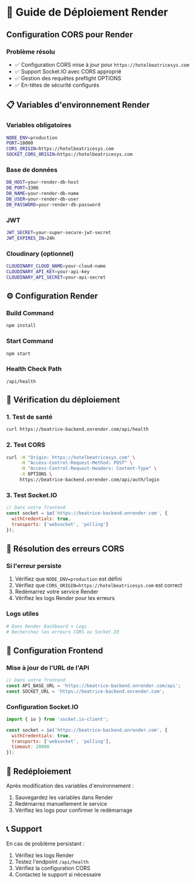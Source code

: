 # 🚀 Guide de Déploiement Render

## Configuration CORS pour Render

### Problème résolu
- ✅ Configuration CORS mise à jour pour `https://hotelbeatricesys.com`
- ✅ Support Socket.IO avec CORS approprié
- ✅ Gestion des requêtes preflight OPTIONS
- ✅ En-têtes de sécurité configurés

## 📋 Variables d'environnement Render

### Variables obligatoires
```bash
NODE_ENV=production
PORT=10000
CORS_ORIGIN=https://hotelbeatricesys.com
SOCKET_CORS_ORIGIN=https://hotelbeatricesys.com
```

### Base de données
```bash
DB_HOST=your-render-db-host
DB_PORT=3306
DB_NAME=your-render-db-name
DB_USER=your-render-db-user
DB_PASSWORD=your-render-db-password
```

### JWT
```bash
JWT_SECRET=your-super-secure-jwt-secret
JWT_EXPIRES_IN=24h
```

### Cloudinary (optionnel)
```bash
CLOUDINARY_CLOUD_NAME=your-cloud-name
CLOUDINARY_API_KEY=your-api-key
CLOUDINARY_API_SECRET=your-api-secret
```

## ⚙️ Configuration Render

### Build Command
```bash
npm install
```

### Start Command
```bash
npm start
```

### Health Check Path
```
/api/health
```

## 🔧 Vérification du déploiement

### 1. Test de santé
```bash
curl https://beatrice-backend.onrender.com/api/health
```

### 2. Test CORS
```bash
curl -H "Origin: https://hotelbeatricesys.com" \
     -H "Access-Control-Request-Method: POST" \
     -H "Access-Control-Request-Headers: Content-Type" \
     -X OPTIONS \
     https://beatrice-backend.onrender.com/api/auth/login
```

### 3. Test Socket.IO
```javascript
// Dans votre frontend
const socket = io('https://beatrice-backend.onrender.com', {
  withCredentials: true,
  transports: ['websocket', 'polling']
});
```

## 🚨 Résolution des erreurs CORS

### Si l'erreur persiste
1. Vérifiez que `NODE_ENV=production` est défini
2. Vérifiez que `CORS_ORIGIN=https://hotelbeatricesys.com` est correct
3. Redémarrez votre service Render
4. Vérifiez les logs Render pour les erreurs

### Logs utiles
```bash
# Dans Render Dashboard > Logs
# Recherchez les erreurs CORS ou Socket.IO
```

## 📱 Configuration Frontend

### Mise à jour de l'URL de l'API
```javascript
// Dans votre frontend
const API_BASE_URL = 'https://beatrice-backend.onrender.com/api';
const SOCKET_URL = 'https://beatrice-backend.onrender.com';
```

### Configuration Socket.IO
```javascript
import { io } from 'socket.io-client';

const socket = io('https://beatrice-backend.onrender.com', {
  withCredentials: true,
  transports: ['websocket', 'polling'],
  timeout: 20000
});
```

## 🔄 Redéploiement

Après modification des variables d'environnement :
1. Sauvegardez les variables dans Render
2. Redémarrez manuellement le service
3. Vérifiez les logs pour confirmer le redémarrage

## 📞 Support

En cas de problème persistant :
1. Vérifiez les logs Render
2. Testez l'endpoint `/api/health`
3. Vérifiez la configuration CORS
4. Contactez le support si nécessaire
